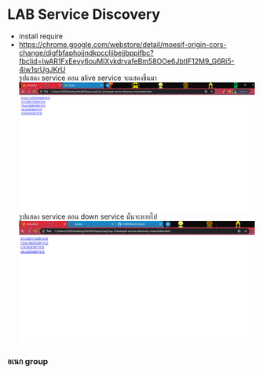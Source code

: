 # LAB Service Discovery
- install require
 - https://chrome.google.com/webstore/detail/moesif-origin-cors-change/digfbfaphojjndkpccljibejjbppifbc?fbclid=IwAR1FxEeyy6ouMlXvkdrvafeBm58OOe6JbtIF12M9_G6Ri5-4iw1srUgJKrU  
 รูปแสดง service ตอน alive service จะแสดงขึ้นมา
 ![Screen](https://raw.githubusercontent.com/H3N9/Sop-2/master/example-service-discovery-main/Capture.PNG)
 รูปแสดง service ตอน down service นั้นจะหายไป
 ![Screen2](https://raw.githubusercontent.com/H3N9/Sop-2/master/example-service-discovery-main/evaluation.PNG)
### อเนก group
